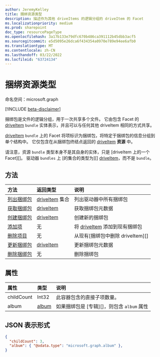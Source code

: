 ```yaml
---
author: JeremyKelley
title: 捆绑资源类型
description: 描述作为其他 driveItems 的逻辑分组的 driveItem 的 Facet
ms.localizationpriority: medium
ms.prod: sharepoint
doc_type: resourcePageType
ms.openlocfilehash: 3a17b133e79dfc670b486ca391112b45dbb3acf5
ms.sourcegitcommit: e5d5095e26dca6f434354a0970e789e94ee6afb0
ms.translationtype: MT
ms.contentlocale: zh-CN
ms.lasthandoff: 03/22/2022
ms.locfileid: "63724134"
---
```

# <a name="bundle-resource-type"></a>捆绑资源类型

命名空间：microsoft.graph

[!INCLUDE [beta-disclaimer](../../includes/beta-disclaimer.md)]

捆绑包是文件的逻辑分组，用于一次共享多个文件。 它由包含 Facet 的 [driveItem][] `bundle` 实体表示，并且可以与任何其他 driveItem 相同的方式共享。

[driveItem][] `bundle` 上的 Facet 将项标识为捆绑包，将特定于捆绑包的信息分组到单个结构中。 它仅包含在从捆绑包终结点返回的 [driveItem][] **资源** 中。

请注意，资源 `bundle` 类型本身不是其自身的实体，只是 [driveItem 上的一个 Facet][]。 驱动器 `bundles` 上 [的集合的类型为][] [driveItem][]，而不是 `bundle`。

## <a name="methods"></a>方法

| 方法                            | 返回类型              | 说明                                    |
| :-------------------------------- | :----------------------- | :--------------------------------------------- |
| [列出捆绑包][bundle-list]       | [driveItem][] 集合 | 列出驱动器中所有捆绑包                    |
| [获取捆绑包][bundle-get]          | [driveItem][]            | 获取捆绑包元数据                            |
| [创建捆绑包][bundle-create]    | [driveItem][]            | 创建新的捆绑包                            |
| [添加项][bundle-add-item]       | 无                     | 将 [driveItem][] 添加到现有捆绑包      |
| [删除项目][bundle-remove-item] | 无                     | 从现有[捆绑包中删除 driveItem][] |
| [更新捆绑包][bundle-update]    | [driveItem][]            | 更新捆绑包元数据                         |
| [删除捆绑包][bundle-delete]    | 无                     | 删除捆绑包                                  |

## <a name="properties"></a>属性

| 属性   | 类型      | 说明                                                          |
| :--------- | :-------- | :------------------------------------------------------------------- |
| childCount | Int32     | 此容器包含的直接子项数量。      |
| album      | [album][] | 如果捆绑包是 [专辑][]，则包含 `album` 属性 |

## <a name="json-representation"></a>JSON 表示形式

<!-- { "blockType": "resource", "@odata.type": "microsoft.graph.bundle" } -->

```json
{
  "childCount": 3,
  "album": { "@odata.type": "microsoft.graph.album" },
}
```

[album]: album.md
[drive]: drive.md
[driveItem]: driveItem.md

[bundle-list]: ../api/bundle-list.md
[bundle-get]: ../api/bundle-get.md
[bundle-create]: ../api/drive-post-bundles.md
[bundle-add-item]: ../api/bundle-addItem.md
[bundle-remove-item]: ../api/bundle-removeItem.md
[bundle-update]: ../api/bundle-update.md
[bundle-delete]: ../api/bundle-delete.md
